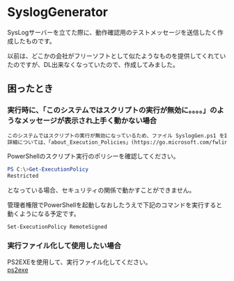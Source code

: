 # SyslogGenerator

SysLogサーバーを立てた際に、動作確認用のテストメッセージを送信したく作成したものです。  

以前は、どこかの会社がフリーソフトとして似たようなものを提供してくれていたのですが、DL出来なくなっていたので、作成してみました。  


## 困ったとき

### 実行時に、「このシステムではスクリプトの実行が無効に。。。。」のようなメッセージが表示され上手く動かない場合  
```txt
このシステムではスクリプトの実行が無効になっているため、ファイル SyslogGen.ps1 を読み込むことができません。
詳細については、「about_Execution_Policies」(https://go.microsoft.com/fwlink/?LinkID=135170) を参照してください。
```

PowerShellのスクリプト実行のポリシーを確認してください。  
```powershell
PS C:\>Get-ExecutionPolicy
Restricted
```
となっている場合、セキュリティの関係で動かすことができません。  

管理者権限でPowerShellを起動しなおしたうえで下記のコマンドを実行すると動くようになる予定です。  
```
Set-ExecutionPolicy RemoteSigned
```

### 実行ファイル化して使用したい場合

PS2EXEを使用して、実行ファイル化してください。  
[ps2exe](https://www.powershellgallery.com/packages/ps2exe/1.0.15)


